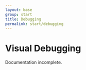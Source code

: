 ```yaml
---
layout: base
group: start
title: Debugging
permalink: start/debugging
---
```


# Visual Debugging

<p class="hint hint--error">Documentation incomplete.</p>

<!--
    <p class="intro">Use the [option variables](/pages/theme/options.html) of your [theme](/pages/theme/_introduction.html) to include styles that are only applied if certain _debug flags_ were set. You can highlight BEM-style elements (__elements, --modifiers), certain utility classes or even display the currently active media query.</p>

    | Less-File | [debug.less]({{ pathToSourceFile }}assets/less/core/debug.less)      |
    | Less-File | [options.less]({{ pathToSourceFile }}assets/less/theme/options.less) |

    <div class="documentation__block">
        <div class="documentation__example" yoi-printcode="language:markup; print:true;">
            <div class="placeholder w-10 h-15 m-2"></div>
            <div class="placeholder w-20 h-30 m-2"></div>
        </div>
    </div>
-->